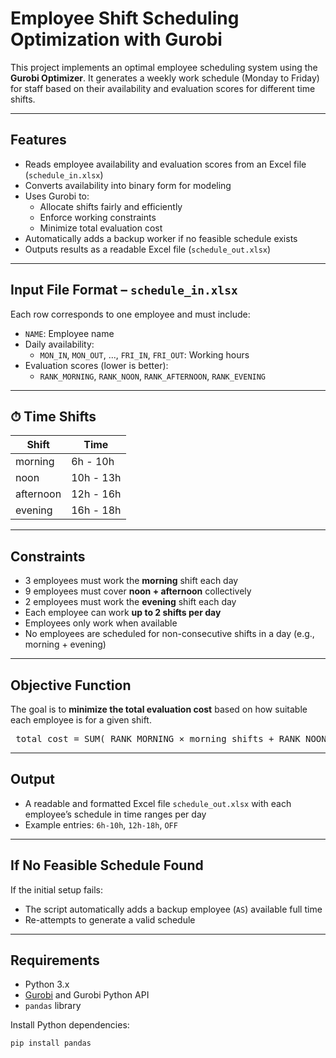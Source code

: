 # Employee Shift Scheduling Optimization with Gurobi

This project implements an optimal employee scheduling system using the **Gurobi Optimizer**. It generates a weekly work schedule (Monday to Friday) for staff based on their availability and evaluation scores for different time shifts.

---

## Features

- Reads employee availability and evaluation scores from an Excel file (`schedule_in.xlsx`)
- Converts availability into binary form for modeling
- Uses Gurobi to:
  - Allocate shifts fairly and efficiently
  - Enforce working constraints
  - Minimize total evaluation cost
- Automatically adds a backup worker if no feasible schedule exists
- Outputs results as a readable Excel file (`schedule_out.xlsx`)

---

## Input File Format – `schedule_in.xlsx`

Each row corresponds to one employee and must include:

- `NAME`: Employee name
- Daily availability:
  - `MON_IN`, `MON_OUT`, ..., `FRI_IN`, `FRI_OUT`: Working hours
- Evaluation scores (lower is better):
  - `RANK_MORNING`, `RANK_NOON`, `RANK_AFTERNOON`, `RANK_EVENING`

---

## ⏱ Time Shifts

| Shift       | Time        |
|-------------|-------------|
| morning     | 6h - 10h    |
| noon        | 10h - 13h   |
| afternoon   | 12h - 16h   |
| evening     | 16h - 18h   |

---

## Constraints

- 3 employees must work the **morning** shift each day
- 9 employees must cover **noon + afternoon** collectively
- 2 employees must work the **evening** shift each day
- Each employee can work **up to 2 shifts per day**
- Employees only work when available
- No employees are scheduled for non-consecutive shifts in a day (e.g., morning + evening)

---

## Objective Function

The goal is to **minimize the total evaluation cost** based on how suitable each employee is for a given shift.

<pre> total_cost = SUM( RANK_MORNING × morning_shifts + RANK_NOON × noon_shifts + 2 × RANK_AFTERNOON × afternoon_shifts + RANK_EVENING × evening_shifts ) </pre>
---

## Output

- A readable and formatted Excel file `schedule_out.xlsx` with each employee’s schedule in time ranges per day
- Example entries: `6h-10h`, `12h-18h`, `OFF`

---

## If No Feasible Schedule Found

If the initial setup fails:
- The script automatically adds a backup employee (`AS`) available full time
- Re-attempts to generate a valid schedule

---

## Requirements

- Python 3.x
- [Gurobi](https://www.gurobi.com) and Gurobi Python API
- `pandas` library

Install Python dependencies:
```bash
pip install pandas

